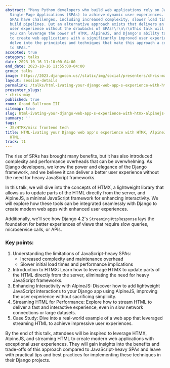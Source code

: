 ```yaml
---
abstract: "Many Python developers who build web applications rely on JavaScript-heavy
  Single-Page Applications (SPAs) to achieve dynamic user experiences. However, these
  SPAs have challenges, including increased complexity, slower load times, and complicated
  build pipelines. But an alternative approach exists that delivers an exceptional
  user experience without the drawbacks of SPAs!\r\n\r\nThis talk will explore how
  you can leverage the power of HTMX, AlpineJS, and Django's ability to stream HTML
  to create web applications with a significantly improved user experience. We will
  delve into the principles and techniques that make this approach a compelling alternative
  to SPAs."
accepted: true
category: talks
date: 2023-10-16 11:10:00-04:00
end_date: 2023-10-16 11:55:00-04:00
group: talks
image: https://2023.djangocon.us//static/img/social/presenters/chris-may.png
layout: session-details
permalink: /talks/html-ivating-your-django-web-app-s-experience-with-htmx-alpinejs-and-streaming-html/
presenter_slugs:
- chris-may
published: true
room: Grand Ballroom III
sitemap: true
slug: html-ivating-your-django-web-app-s-experience-with-htmx-alpinejs-and-streaming-html
summary: ''
tags:
- JS/HTMX/misc frontend tech
title: HTML-ivating your Django web app's experience with HTMX, AlpineJS, and streaming
  HTML.
track: t1
---
```


The rise of SPAs has brought many benefits, but it has also introduced complexity and performance overheads that can be overwhelming. As Django developers, we know the power and elegance of the Django framework, and we believe it can deliver a better user experience without the need for heavy JavaScript frameworks.

In this talk, we will dive into the concepts of HTMX, a lightweight library that allows us to update parts of the HTML directly from the server, and AlpineJS, a minimal JavaScript framework for enhancing interactivity. We will explore how these tools can be integrated seamlessly with Django to create modern web apps with enhanced user experiences.

Additionally, we'll see how Django 4.2's `StreamingHttpResponse` lays the foundation for better experiences of views that require slow queries, microservice calls, or APIs.

### Key points:
1. Understanding the limitations of JavaScript-heavy SPAs:
   - Increased complexity and maintenance overhead
   - Slower initial load times and performance implications
2. Introduction to HTMX: Learn how to leverage HTMX to update parts of the HTML directly from the server, eliminating the need for heavy JavaScript frameworks.
3. Enhancing Interactivity with AlpineJS: Discover how to add lightweight JavaScript interactions to your Django app using AlpineJS, improving the user experience without sacrificing simplicity.
4. Streaming HTML for Performance: Explore how to stream HTML to deliver a fast and interactive experience, even in slow network connections or large datasets.
5. Case Study: Dive into a real-world example of a web app that leveraged streaming HTML to achieve impressive user experiences.

By the end of this talk, attendees will be inspired to leverage HTMX, AlpineJS, and streaming HTML to create modern web applications with exceptional user experiences. They will gain insights into the benefits and trade-offs of this approach compared to JavaScript-heavy SPAs and leave with practical tips and best practices for implementing these techniques in their Django projects.
